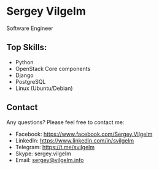 # Sergey Vilgelm

Software Engineer

## Top Skills:

* Python
* OpenStack Core components
* Django
* PostgreSQL
* Linux (Ubuntu/Debian)

## Contact
Any questions? Please feel free to contact me:

* Facebook: https://www.facebook.com/Sergey.Vilgelm
* LinkedIn: https://www.linkedin.com/in/svilgelm
* Telegram: https://t.me/svilgelm
* Skype: sergey.vilgelm
* Email: sergey@vilgelm.info

